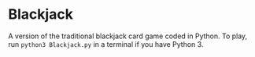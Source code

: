 # Blackjack
A version of the traditional blackjack card game coded in Python. To play, run `python3 Blackjack.py` in a terminal if you have Python 3.
